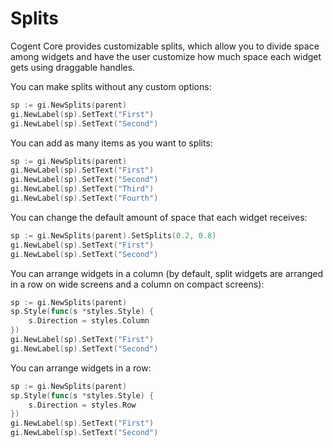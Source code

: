 # Splits

Cogent Core provides customizable splits, which allow you to divide space among widgets and have the user customize how much space each widget gets using draggable handles.

You can make splits without any custom options:

```Go
sp := gi.NewSplits(parent)
gi.NewLabel(sp).SetText("First")
gi.NewLabel(sp).SetText("Second")
```

You can add as many items as you want to splits:

```Go
sp := gi.NewSplits(parent)
gi.NewLabel(sp).SetText("First")
gi.NewLabel(sp).SetText("Second")
gi.NewLabel(sp).SetText("Third")
gi.NewLabel(sp).SetText("Fourth")
```

You can change the default amount of space that each widget receives:

```Go
sp := gi.NewSplits(parent).SetSplits(0.2, 0.8)
gi.NewLabel(sp).SetText("First")
gi.NewLabel(sp).SetText("Second")
```

You can arrange widgets in a column (by default, split widgets are arranged in a row on wide screens and a column on compact screens):

```Go
sp := gi.NewSplits(parent)
sp.Style(func(s *styles.Style) {
    s.Direction = styles.Column
})
gi.NewLabel(sp).SetText("First")
gi.NewLabel(sp).SetText("Second")
```

You can arrange widgets in a row:

```Go
sp := gi.NewSplits(parent)
sp.Style(func(s *styles.Style) {
    s.Direction = styles.Row
})
gi.NewLabel(sp).SetText("First")
gi.NewLabel(sp).SetText("Second")
```
